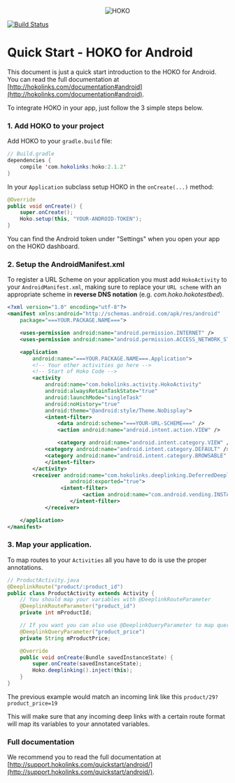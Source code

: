 <p align="center" >
<img src="https://s3-eu-west-1.amazonaws.com/hokoassets/hoko_logo.png" alt="HOKO" title="HOKO">
</p>

[![Build Status](https://travis-ci.org/hokolinks/hoko-android.svg?branch=open_source)](https://travis-ci.org/hokolinks/hoko-android)

# Quick Start - HOKO for Android

This document is just a quick start introduction to the HOKO for Android. You can read the
full documentation at [http://hokolinks.com/documentation#android](http://hokolinks.com/documentation#android).

To integrate HOKO in your app, just follow the 3 simple steps below.

### 1. Add HOKO to your project

Add HOKO to your `gradle.build` file:

```java
// Build.gradle
dependencies {
	compile 'com.hokolinks:hoko:2.1.2'
}
```

In your `Application` subclass setup HOKO in the `onCreate(...)` method:

```java
@Override
public void onCreate() {
	super.onCreate();
	Hoko.setup(this, "YOUR-ANDROID-TOKEN");
}
```

You can find the Android token under "Settings" when you open your app on the HOKO dashboard.

### 2. Setup the AndroidManifest.xml

To register a URL Scheme on your application you must add `HokoActivity` to your
`AndroidManifest.xml`, making sure to replace your `URL scheme` with an appropriate scheme
in **reverse DNS notation** (e.g. *com.hoko.hokotestbed*).


```xml
<?xml version="1.0" encoding="utf-8"?>
<manifest xmlns:android="http://schemas.android.com/apk/res/android"
	package="===YOUR.PACKAGE.NAME===">

	<uses-permission android:name="android.permission.INTERNET" />
	<uses-permission android:name="android.permission.ACCESS_NETWORK_STATE" />

	<application
		android:name="===YOUR.PACKAGE.NAME===.Application">
		<!-- Your other activities go here -->
		<!-- Start of Hoko Code -->
		<activity
			android:name="com.hokolinks.activity.HokoActivity"
			android:alwaysRetainTaskState="true"
			android:launchMode="singleTask"
			android:noHistory="true"
			android:theme="@android:style/Theme.NoDisplay">
			<intent-filter>
				<data android:scheme="===YOUR-URL-SCHEME===" />
				<action android:name="android.intent.action.VIEW" />

				<category android:name="android.intent.category.VIEW" />
			<category android:name="android.intent.category.DEFAULT" />
			<category android:name="android.intent.category.BROWSABLE" />
			</intent-filter>
		</activity>
		<receiver android:name="com.hokolinks.deeplinking.DeferredDeeplinkingBroadcastReceiver"
            		android:exported="true">
        		 <intent-filter>
                		<action android:name="com.android.vending.INSTALL_REFERRER" />
            		</intent-filter>
        	</receiver>

	</application>
</manifest>
```

### 3. Map your application.

To map routes to your `Activities` all you have to do is use the proper annotations.

```java
// ProductActivity.java
@DeeplinkRoute("product/:product_id")
public class ProductActivity extends Activity {
	// You should map your variables with @DeeplinkRouteParameter
	@DeeplinkRouteParameter("product_id")
	private int mProductId;

	// If you want you can also use @DeeplinkQueryParameter to map query parameters
	@DeeplinkQueryParameter("product_price")
	private String mProductPrice;

	@Override
	public void onCreate(Bundle savedInstanceState) {
		super.onCreate(savedInstanceState);
		Hoko.deeplinking().inject(this);
	}
}
```

The previous example would match an incoming link like this `product/29?product_price=19`

This will make sure that any incoming deep links with a certain route format will map its variables
to your annotated variables.

### Full documentation

We recommend you to read the full documentation at [http://support.hokolinks.com/quickstart/android/](http://support.hokolinks.com/quickstart/android/).
